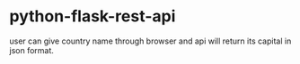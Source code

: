 # python-flask-rest-api
user can give country name through browser and api will return its capital in json format.
